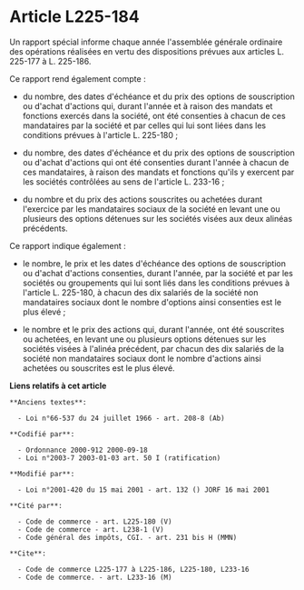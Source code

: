 # Article L225-184

Un rapport spécial informe chaque année l'assemblée générale ordinaire des opérations réalisées en vertu des dispositions
prévues aux articles L. 225-177 à L. 225-186.

Ce rapport rend également compte :

- du nombre, des dates d'échéance et du prix des options de souscription ou d'achat d'actions qui, durant l'année et à raison
des mandats et fonctions exercés dans la société, ont été consenties à chacun de ces mandataires par la société et par celles
qui lui sont liées dans les conditions prévues à l'article L. 225-180 ;

- du nombre, des dates d'échéance et du prix des options de souscription ou d'achat d'actions qui ont été consenties durant
l'année à chacun de ces mandataires, à raison des mandats et fonctions qu'ils y exercent par les sociétés contrôlées au sens
de l'article L. 233-16 ;

- du nombre et du prix des actions souscrites ou achetées durant l'exercice par les mandataires sociaux de la société en
levant une ou plusieurs des options détenues sur les sociétés visées aux deux alinéas précédents.

Ce rapport indique également :

- le nombre, le prix et les dates d'échéance des options de souscription ou d'achat d'actions consenties, durant l'année, par
la société et par les sociétés ou groupements qui lui sont liés dans les conditions prévues à l'article L. 225-180, à chacun
des dix salariés de la société non mandataires sociaux dont le nombre d'options ainsi consenties est le plus élevé ;

- le nombre et le prix des actions qui, durant l'année, ont été souscrites ou achetées, en levant une ou plusieurs options
détenues sur les sociétés visées à l'alinéa précédent, par chacun des dix salariés de la société non mandataires sociaux dont
le nombre d'actions ainsi achetées ou souscrites est le plus élevé.

**Liens relatifs à cet article**

	**Anciens textes**:

	  - Loi n°66-537 du 24 juillet 1966 - art. 208-8 (Ab)

	**Codifié par**:

	  - Ordonnance 2000-912 2000-09-18
	  - Loi n°2003-7 2003-01-03 art. 50 I (ratification)

	**Modifié par**:

	  - Loi n°2001-420 du 15 mai 2001 - art. 132 () JORF 16 mai 2001

	**Cité par**:

	  - Code de commerce - art. L225-180 (V)
	  - Code de commerce - art. L238-1 (V)
	  - Code général des impôts, CGI. - art. 231 bis H (MMN)

	**Cite**:

	  - Code de commerce L225-177 à L225-186, L225-180, L233-16
	  - Code de commerce. - art. L233-16 (M)
